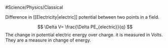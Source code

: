 #Science/Physics/Classical 

Difference in [[Electricity|electric]] potential between two points in a field. 

$$
\Delta V= \frac{\Delta PE_{electric}}{q}
$$
The change in potential electric energy over charge. it is measured in Volts. They are a measure in change of energy. 